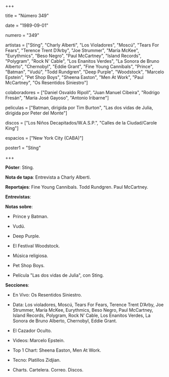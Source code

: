 +++

title = "Número 349"

date = "1989-09-01"

numero = "349"

artistas = ["Sting", "Charly Alberti", "Los Violadores", "Moscú", "Tears For Fears", "Terence Trent D’Arby", "Joe Strummer", "María McKee", "Eurythmics", "Beso Negro", "Paul McCartney", "Island Records", "Polygram", "Rock N’ Cable", "Los Enanitos Verdes", "La Sonora de Bruno Alberto", "Chernobyl", "Eddie Grant", "Fine Young Cannibals", "Prince", "Batman", "Vudú", "Todd Rundgren", "Deep Purple", "Woodstock", "Marcelo Epstein", "Pet Shop Boys", "Sheena Easton", "Men At Work", "Paul McCartney", "Os Resentidos Siniestro"]

colaboradores = ["Daniel Osvaldo Ripoll", "Juan Manuel Cibeira", "Rodrigo Fresán", "María José Gayoso", "Antonio Iribarne"]

peliculas = ["Batman, dirigida por Tim Burton", "Las dos vidas de Julia, dirigida por Peter del Monte"]

discos = ["Los Niños Decapitados/W.A.S.P.", "Calles de la Ciudad/Carole King"]

espacios = ["New York City (CABA)"]

poster1 = "Sting"

+++


**Póster**: Sting.

**Nota de tapa**: Entrevista a Charly Alberti. 

**Reportajes**: Fine Young Cannibals. Todd Rundgren. Paul McCartney.

**Entrevistas**: 

**Notas sobre**:

- Prince y Batman. 

- Vudú. 

- Deep Purple. 

- El Festival Woodstock. 

- Música religiosa. 

- Pet Shop Boys. 

- Película "Las dos vidas de Julia", con Sting.

**Secciones**:

- En Vivo: Os Resentidos Siniestro.

- Data: Los violadores, Moscú, Tears For Fears, Terence Trent D’Arby, Joe Strummer, María McKee, Eurythmics, Beso Negro, Paul McCartney, Island Records, Polygram, Rock N’ Cable, Los Enanitos Verdes, La Sonora de Bruno Alberto, Chernobyl, Eddie Grant. 

- El Cazador Oculto.

- Videos: Marcelo Epstein. 

- Top 1 Chart: Sheena Easton, Men At Work. 

- Tecno: Platillos Zidjian. 

- Charts. Cartelera. Correo. Discos.
